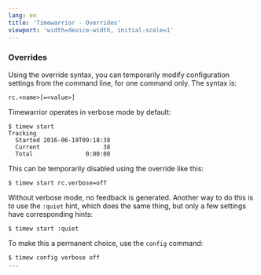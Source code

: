 ```yaml
---
lang: en
title: 'Timewarrior - Overrides'
viewport: 'width=device-width, initial-scale=1'
---
```


### Overrides

Using the override syntax, you can temporarily modify configuration
settings from the command line, for one command only.
The syntax is:

    rc.<name>[=<value>]

Timewarrior operates in verbose mode by default:

    $ timew start
    Tracking 
      Started 2016-06-19T09:18:38
      Current                  38
      Total               0:00:00

This can be temporarily disabled using the override like this:

    $ timew start rc.verbose=off

Without verbose mode, no feedback is generated.
Another way to do this
is to use the `:quiet` hint, which does the same thing, but only a few
settings have corresponding hints:

    $ timew start :quiet

To make this a permanent choice, use the `config` command:

    $ timew config verbose off
    ...
